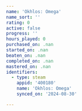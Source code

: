 ```yaml
---
name: 'Okhlos: Omega'
name_sort: ''
rating: 0
active: false
progress: ''
hours_played: 0
purchased_on: .nan
started_on: .nan
beaten_on: .nan
completed_on: .nan
mastered_on: .nan
identifiers:
  - type: steam
    appid: '400180'
    name: 'Okhlos: Omega'
    synced_on: '2024-08-30'

---
```

